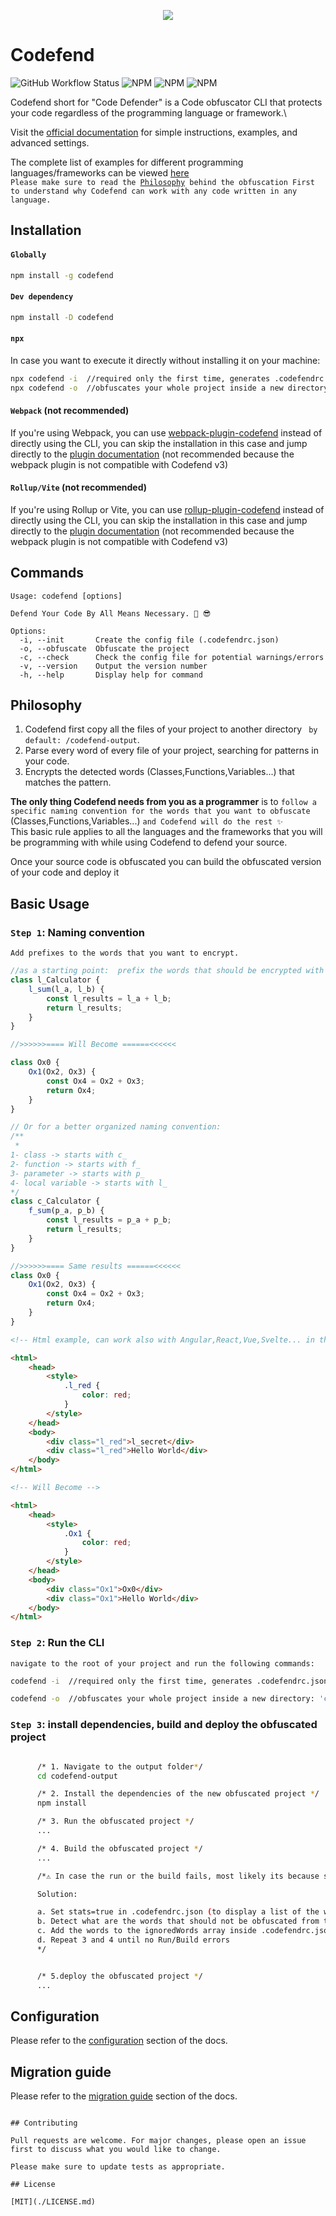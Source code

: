 <p align="center">
 <img src="./public/img/logo.png">
</p>

# Codefend

![GitHub Workflow Status](https://img.shields.io/github/actions/workflow/status/Codefend/core/code-defender-core.yml?branch=main)
![NPM](https://img.shields.io/node/v/codefend)
![NPM](https://img.shields.io/npm/dt/codefend)
![NPM](https://img.shields.io/npm/l/codefend)

Codefend short for "Code Defender" is a Code obfuscator CLI that protects your code regardless of the programming language or framework.\

Visit the [official documentation](https://codefend.github.io/docs/) for simple instructions, examples, and advanced settings.

The complete list of examples for different programming languages/frameworks can be viewed [here](https://codefend.github.io/docs/examples/list)\
`Please make sure to read the `[`Philosophy`](#philosophy)` behind the obfuscation First to understand why Codefend can work with any code written in any language.`

## Installation

#### `Globally`

```bash
npm install -g codefend
```

#### `Dev dependency`

```bash
npm install -D codefend
```

#### `npx`

In case you want to execute it directly without installing it on your machine:

```bash
npx codefend -i  //required only the first time, generates .codefendrc.json
npx codefend -o  //obfuscates your whole project inside a new directory: 'codefend-output'
```

#### `Webpack` (not recommended)

If you're using Webpack, you can use
[webpack-plugin-codefend](https://www.npmjs.com/package/webpack-plugin-codefend) instead of directly using the CLI, you can skip the installation in this case and jump directly to the [plugin documentation](https://github.com/Codefend/webpack-plugin-codefend#readme)
(not recommended because the webpack plugin is not compatible with Codefend v3)

#### `Rollup/Vite` (not recommended)

If you're using Rollup or Vite, you can use
[rollup-plugin-codefend](https://www.npmjs.com/package/rollup-plugin-codefend)
instead of directly using the CLI, you can skip the installation in this case and jump directly to the [plugin documentation](https://github.com/Codefend/rollup-plugin-codefend#readme)
(not recommended because the webpack plugin is not compatible with Codefend v3)

## Commands

```shell
Usage: codefend [options]

Defend Your Code By All Means Necessary. 💪 😎

Options:
  -i, --init       Create the config file (.codefendrc.json)
  -o, --obfuscate  Obfuscate the project
  -c, --check      Check the config file for potential warnings/errors
  -v, --version    Output the version number
  -h, --help       Display help for command
```

## Philosophy

1. Codefend first copy all the files of your project to another directory ` by default: /codefend-output`.
2. Parse every word of every file of your project, searching for patterns in your code.
3. Encrypts the detected words (Classes,Functions,Variables...) that matches the pattern.

**The only thing Codefend needs from you as a programmer** is to `follow a specific naming convention for the words that you want to obfuscate` (Classes,Functions,Variables...) `and Codefend will do the rest ✨`\
This basic rule applies to all the languages and the frameworks that you will be programming with while using Codefend to defend your source.

Once your source code is obfuscated you can build the obfuscated version of your code and deploy it

## Basic Usage

### `Step 1`: Naming convention

`Add prefixes to the words that you want to encrypt.`

```js
//as a starting point:  prefix the words that should be encrypted with l_
class l_Calculator {
    l_sum(l_a, l_b) {
        const l_results = l_a + l_b;
        return l_results;
    }
}

//>>>>>>==== Will Become ======<<<<<<

class Ox0 {
    Ox1(Ox2, Ox3) {
        const Ox4 = Ox2 + Ox3;
        return Ox4;
    }
}

// Or for a better organized naming convention:
/** 
 * 
1- class -> starts with c_
2- function -> starts with f_
3- parameter -> starts with p_
4- local variable -> starts with l_
*/
class c_Calculator {
    f_sum(p_a, p_b) {
        const l_results = p_a + p_b;
        return l_results;
    }
}

//>>>>>>==== Same results ======<<<<<<
class Ox0 {
    Ox1(Ox2, Ox3) {
        const Ox4 = Ox2 + Ox3;
        return Ox4;
    }
}
```

```html
<!-- Html example, can work also with Angular,React,Vue,Svelte... in the same way -->

<html>
    <head>
        <style>
            .l_red {
                color: red;
            }
        </style>
    </head>
    <body>
        <div class="l_red">l_secret</div>
        <div class="l_red">Hello World</div>
    </body>
</html>

<!-- Will Become -->

<html>
    <head>
        <style>
            .Ox1 {
                color: red;
            }
        </style>
    </head>
    <body>
        <div class="Ox1">Ox0</div>
        <div class="Ox1">Hello World</div>
    </body>
</html>
```

### `Step 2`: Run the CLI

`navigate to the root of your project and run the following commands:`

```bash
codefend -i  //required only the first time, generates .codefendrc.json

```

```bash
codefend -o  //obfuscates your whole project inside a new directory: 'codefend-output'
```

### `Step 3`: install dependencies, build and deploy the obfuscated project

```bash

      /* 1. Navigate to the output folder*/
      cd codefend-output

      /* 2. Install the dependencies of the new obfuscated project */
      npm install

      /* 3. Run the obfuscated project */
      ...

      /* 4. Build the obfuscated project */
      ...

      /*⚠️ In case the run or the build fails, most likely its because some reserved words related to your dependencies have been obfuscated.

      Solution:

      a. Set stats=true in .codefendrc.json (to display a list of the words that are being obfuscated)
      b. Detect what are the words that should not be obfuscated from the list displayed
      c. Add the words to the ignoredWords array inside .codefendrc.json
      d. Repeat 3 and 4 until no Run/Build errors
      */


      /* 5.deploy the obfuscated project */
      ...
```

## Configuration

Please refer to the [configuration](https://codefend.github.io/docs/references/configuration) section of the docs.

## Migration guide

Please refer to the [migration guide](https://codefend.github.io/docs/migrations/codefend-v3) section of the docs.

```

## Contributing

Pull requests are welcome. For major changes, please open an issue first to discuss what you would like to change.

Please make sure to update tests as appropriate.

## License

[MIT](./LICENSE.md)

```

```

```
